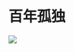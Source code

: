 <h1>百年孤独</h1>
<img src="https://timgsa.baidu.com/timg?image&quality=80&size=b9999_10000&sec=1564408726092&di=32d6dc1b4ec614f1cb78db132d2fd875&imgtype=0&src=http%3A%2F%2Fimg.mp.sohu.com%2Fupload%2F20180427%2F9275e9f7f9b740fa881de9048dd6a9cd_th.jpg" />

